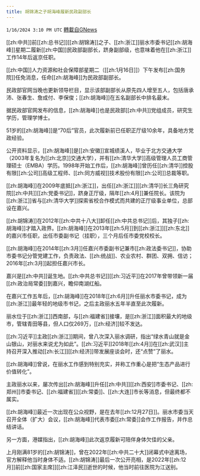 ```yaml
---
title: 胡锦涛之子胡海峰履新民政副部长
---
```

`1/16/2024 3:10 PM UTC` [轉載自GNews](https://gnews.org/articles/2225263)

[[zh:中共]]前[[zh:总书记]][[zh:胡锦涛]]之子、[[zh:浙江]]丽水市委书记[[zh:胡海峰]]星期二履新[[zh:中国]]民政部副部长，跻身副部级，也意味着他在[[zh:浙江]]工作14年后返京任职。

[[zh:中国]]人力资源和社会保障部星期二（[[zh:1月16日]]）下午发布[[zh:国务院]]任免消息，任命[[zh:胡海峰]]为民政部副部长。

民政部官网当晚也更新领导栏目，显示该部副部长从原先四人增至五人，包括唐承沛、张春生、詹成付、李保俊；[[zh:胡海峰]]在五名副部长中排名最末。

据民政部官网发布的信息，[[zh:胡海峰]]也是民政部[[zh:中共]]党组成员，研究生学历，管理学博士。

51岁的[[zh:胡海峰]]是“70后”官员，此次履新前已任职正厅级10余年，具备地方党政经验。

公开资料显示，[[zh:胡海峰]]是[[zh:安徽]]宣城绩溪人，毕业于北方交通大学（2003年复名为[[zh:北京]]交通大学），并有[[zh:清华大学]]高级管理人员工商管理硕士（EMBA）学历。1998年开始工作后，[[zh:胡海峰]]曾历任[[zh:清华]]控股有限[[zh:公司]]高级工程师、[[zh:同方威视]]技术股份有限[[zh:公司]]总裁等职。

[[zh:胡海峰]]在2009年底抵[[zh:浙江]]，出任[[zh:浙江]][[zh:清华]]长三角研究院[[zh:中共]][[zh:党委书记]]，跻身正厅级，隔年[[zh:4月]]兼任院长。该院为[[zh:浙江]]省与[[zh:清华大学]]探索省校合作模式而共建的正厅级事业单位，总部设在嘉兴。

[[zh:胡锦涛]]在2012年[[zh:中共十八大]]卸任[[zh:中共总书记]]后，其独子[[zh:胡海峰]]才踏入政界。[[zh:胡海峰]]在2013年[[zh:5月]]到[[zh:浙江]][[zh:东北]]的嘉兴市任职，出任市委副书记（挂职），三个月后任市委党校校长。

[[zh:胡海峰]]在2014年[[zh:3月]]任嘉兴市委副书记兼市[[zh:政法委书记]]，协助市委书记分管党建工作，负责政法、[[zh:统战]]、农业农村、群团、双拥、信访；2016年[[zh:3月]]起担任嘉兴市长。

嘉兴是[[zh:中共]]诞生地。[[zh:中共总书记]][[zh:习近平]]在2017年曾带领新一届[[zh:政治局常委]]到嘉兴，瞻仰南湖红船。

在嘉兴工作五年后，[[zh:胡海峰]]在2018年[[zh:6月]]升任丽水市委书记，成为[[zh:浙江]]最年轻的地级市书记，之后主政丽水五年半直至此次履新。

丽水位于[[zh:浙江]]西南部，与[[zh:福建省]]接壤，是[[zh:浙江]]面积最大的地级市，管辖青田等县，但人口仅269万，[[zh:经济]]较不发达。

[[zh:习近平]]主政[[zh:浙江]]期间，曾八次深入丽水调研，指出“绿水青山就是金山银山，对丽水来说尤为如此”。[[zh:习近平]]2018年[[zh:4月]]在[[zh:武汉]]主持召开深入推动[[zh:长江]][[zh:经济]]带发展座谈会时，还“点赞”了丽水。

[[zh:胡海峰]]曾说，在丽水工作感到特别充实，并称工作重心是把“生态产品进行价值转化”。

主政丽水以来，屡次传出[[zh:胡海峰]]升任[[zh:中共]][[zh:西安]]市委书记、[[zh:郑州]]市委书记、[[zh:福建省]][[zh:常委]]、[[zh:大连]]市长等消息，但最终都不属实。

[[zh:胡海峰]]最近一次出现在公众视野，是在去年[[zh:12月27日]]。丽水市委当天召开全体（扩大）会议，[[zh:胡海峰]]代表市委[[zh:常委]]会作工作报告，并作总结讲话。

另一方面，港媒指出，[[zh:胡海峰]]此次返京履新可陪伴身体欠佳的父亲。

上月刚满81岁的[[zh:胡锦涛]]，曾在2022年[[zh:中共二十大]]闭幕式中途离场，官方解释他当时身体不适。[[zh:胡锦涛]]最后一次公开亮相，是2022年[[zh:12月]]前[[zh:国家主席]][[zh:江泽民]]逝世的时候，他当时前往医院为江送别。
